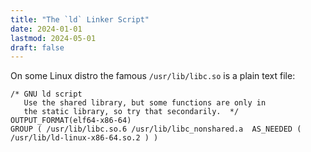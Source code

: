 ```yaml
---
title: "The `ld` Linker Script"
date: 2024-01-01
lastmod: 2024-05-01
draft: false
---
```


On some Linux distro the famous `/usr/lib/libc.so` is a plain text file:

```ldscript
/* GNU ld script
   Use the shared library, but some functions are only in
   the static library, so try that secondarily.  */
OUTPUT_FORMAT(elf64-x86-64)
GROUP ( /usr/lib/libc.so.6 /usr/lib/libc_nonshared.a  AS_NEEDED ( /usr/lib/ld-linux-x86-64.so.2 ) )
```